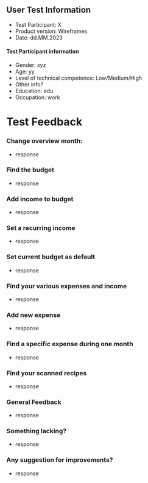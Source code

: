 ## User Test Information

- Test Participant: X
- Product version: Wireframes
- Date: dd.MM.2023

#### Test Participant information
- Gender: xyz
- Age: yy
- Level of technical competence: Low/Medium/High
- Other info?
- Education: edu
- Occupation: work


# Test Feedback

### Change overview month:
- response

### Find the budget
- response

### Add income to budget
- response

### Set a recurring income
- response

### Set current budget as default
- response

### Find your various expenses and income
- response

### Add new expense
- response

### Find a specific expense during one month
- response

###  Find your scanned recipes
- response

### General Feedback
- response

### Something lacking?
- response

### Any suggestion for improvements?
- response
